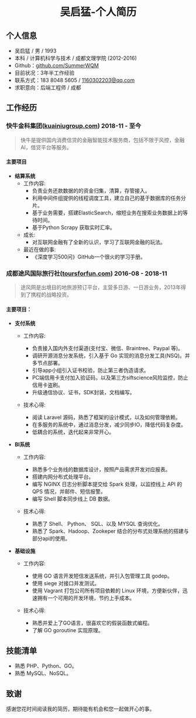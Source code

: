 # <center>吴启猛-个人简历</center>

## 个人信息
- 吴启猛 / 男 / 1993
- 本科 / 计算机科学与技术 / 成都文理学院 (2012-2016)
- Github：[github.com/SummerWQM](https://github.com/SummerWQM)
- 目前状况：3年半工作经验
- 联系方式：183 8048 5605 / 1160302203@qq.com
- 求职意向：后端工程师 / 成都

## 工作经历
### 快牛金科集团([kuainiugroup.com](https://kuainiugroup.com)) 2018-11 - 至今
> 快牛是提供国内消费信贷的金融智能技术服务商，包括不限于风控，金融AI，借贷平台等服务。

#### 主要项目

- **结算系统**
    - 工作内容:
        - 负责业务还款数据的的资金归集，清算，存管接入。
        - 利用中间件组提供的线程调度工具，建立自己的基于数据库的任务分片。  
        - 基于业务需要，搭建ElasticSearch，缩短业务在搜索业务数据上的等待时间。
        - 基于Python Scrapy 获取实时汇率。
    - 成长:
        - 对互联网金融有了全新的认识，学习了互联网金融的玩法。
    - 最近在做的事:
        - 《深度学习500问》GitHub一个很火的学习手册。

### 成都途风国际旅行社([toursforfun.com](https://cn.toursforfun.com)) 2016-08 - 2018-11
> 途风网是出境目的地旅游预订平台，主营多日游、一日游业务，2013年得到了携程的战略投资。

#### 主要项目：

- **支付系统**
    - 工作内容:
        - 负责接入国内外支付渠道(支付宝、微信、Braintree、Paypal 等)。
        - 调研开源消息分发系统，引入基于 Go 实现的消息分发工具(NSQ)。并多节点部署。
        - 引导app小组引入证书校验，防止第三者伪造请求。
        - PC端信用卡支付加入验证码，以及第三方siftscience风险监控，防止信用卡盗刷。
        - 升级通信协议、证书，SDK封装，文档编写。

    - 技术心得:
        - 阅读 Laravel 源码，熟悉了框架的设计模式，以及如何管理依赖。
        - 在多服务的系统中，通过消息分发，减少同步IO，降低代码复杂度。
        - 低耦合的系统，迭代起来非常开心。

- **BI系统**
    - 工作内容:
        - 熟悉多个业务线的数据库设计，按照产品需求开发对应报表。
        - 搭建内网分布式处理平台。
        - 编写 NGINX 日志分析脚本提交给 Spark 处理，以监控线上 API 的 QPS 情况，并邮件、短信报警。
        - 编写 Shell 脚本同步线上 DB 数据。

    - 技术心得:
        - 熟悉了 Shell、 Python、 SQL、以及 MYSQL 查询优化。
        - 熟悉了 Spark、Hadoop、Zookeper 结合的分布式处理系统的搭建与部分api的使用。

- **基础设施**
    - 工作内容:
        - 使用 GO 语言开发短信发送系统，并引入包管理工具 godep。
        - 使用 siege 对接口并发测试。
        - 使用 Vagrant 打包公司所有项目依赖的 Linux 环境，方便新伙伴，迅速拥有一个可用的开发环境，节约上手成本。

    - 技术心得:
        - 熟悉并爱上了GO语言，很喜欢它的假装函数式编程。
        - 了解 GO goroutine 实现原理。

## 技能清单
- 熟悉 PHP、Python、GO。
- 熟悉 MySQL、NoSQL。

## 致谢
感谢您花时间阅读我的简历，期待能有机会和您一起做开心的事。